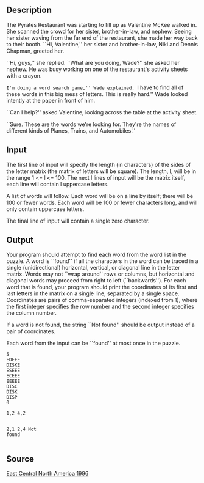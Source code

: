 <h2>Description</h2><p>The Pyrates Restaurant was starting to fill up as Valentine McKee walked in. She scanned the crowd for her sister, brother-in-law, and nephew. Seeing her sister waving from the far end of the restaurant, she made her way back to their booth. ``Hi, Valentine,'' her sister and brother-in-law, Niki and Dennis Chapman, greeted her. 
</p>``Hi, guys,'' she replied. ``What are you doing, Wade?'' she asked her nephew. He was busy working on one of the restaurant's activity sheets with a crayon. 

``I'm doing a word search game,'' Wade explained. ``I have to find all of these words in this big mess of letters. This is really hard.'' Wade looked intently at the paper in front of him. 

``Can I help?'' asked Valentine, looking across the table at the activity sheet. 

``Sure. These are the words we're looking for. They're the names of different kinds of Planes, Trains, and Automobiles.'' 
<h2>Input</h2><p>The first line of input will specify the length (in characters) of the sides of the letter matrix (the matrix of letters will be square). The length, l, will be in the range 1 &lt;= l &lt;= 100. The next l lines of input will be the matrix itself, each line will contain l uppercase letters. 
</p>
A list of words will follow. Each word will be on a line by itself; there will be 100 or fewer words. Each word will be 100 or fewer characters long, and will only contain uppercase letters. 

The final line of input will contain a single zero character. 
<h2>Output</h2><p>Your program should attempt to find each word from the word list in the puzzle. A word is ``found'' if all the characters in the word can be traced in a single (unidirectional) horizontal, vertical, or diagonal line in the letter matrix. Words may not ``wrap around'' rows or columns, but horizontal and diagonal words may proceed from right to left (``backwards''). For each word that is found, your program should print the coordinates of its first and last letters in the matrix on a single line, separated by a single space. Coordinates are pairs of comma-separated integers (indexed from 1), where the first integer specifies the row number and the second integer specifies the column number. 
</p>
If a word is not found, the string ``Not found'' should be output instead of a pair of coordinates. 

Each word from the input can be ``found'' at most once in the puzzle. 
<pre><code class="language-input1">5
EDEEE
DISKE
ESEEE
ECEEE
EEEEE
DISC
DISK
DISP
0</code></pre><pre><code class="language-output1">1,2 4,2
2,1 2,4
Not found</code></pre><h2>Source</h2><a href="searchproblem?field=source&amp;key=East+Central+North+America+1996">East Central North America 1996</a>